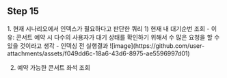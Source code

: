 <h2>Step 15</h2>
1. 현재 시나리오에서 인덱스가 필요하다고 판단한 쿼리
 1) 현재 내 대기순번 조회
  - 이유: 콘서트 예약 시 다수의 사용자가 대기 상태를 확인하기 위해서 수 많은 요청을 할 수 있을 것이라고 생각
  - 인덱싱 전 실행결과
    ![image](https://github.com/user-attachments/assets/f049dd6c-18a6-43d6-8975-ae5596997d01)
  
 2) 예약 가능한 콘서트 좌석 조회 
